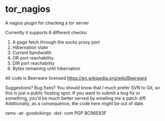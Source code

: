 tor_nagios
==========

A nagios plugin for checking a tor server

Currently it supports 6 different checks:

1. A page fetch through the socks proxy port
2. Hibernation state 
3. Current bandwidth 
4. OR port reachability 
5. DIR port reachability 
6. Bytes remaining until hibernation 

All code is Beerware licensed https://en.wikipedia.org/wiki/Beerware

Suggestions? Bug fixes? You should know that I much prefer SVN to Git, so this is just a public hosting spot. If you want to submit a bug fix or something, you'd be much better served by emailing me a patch diff. Additionally, as a consequence, the code here might be out of date.

ramo -at- goodvikings -dot- com PGP BC96E83F

